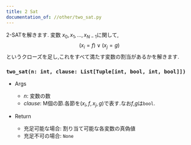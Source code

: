 ```yaml
---
title: 2 Sat
documentation_of: //other/two_sat.py
---
```


2-SATを解きます. 変数 $x_0, x_1, ..., x_{N-1}$に関して,
$$(x_i = f)∨(x_j = g)$$
というクローズを足し,これをすべて満たす変数の割当があるかを解きます.

### `two_sat(n: int, clause: List[Tuple[int, bool, int, bool]])`

- Args
    - $n$: 変数の数
    - $clause$: M個の節.各節を$(x_i, f, x_j, g)$で表す.なお$f$,$g$は`bool`.

- Return
    - 充足可能な場合: 割り当て可能な各変数の真偽値
    - 充足不可の場合: `None`
